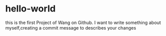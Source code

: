 # hello-world
this is the first Project of Wang on Github.
I want to write something about myself,creating a commit message to describes your changes
